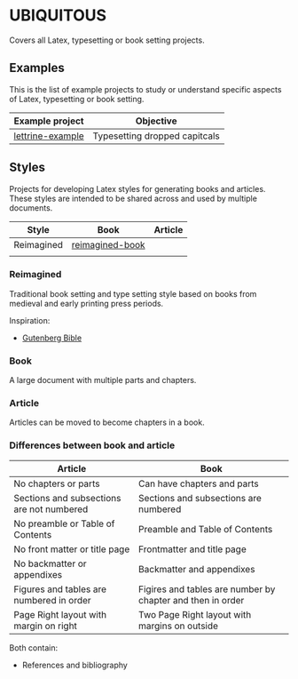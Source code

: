 # UBIQUITOUS

Covers all Latex, typesetting or book setting projects.

## Examples

This is the list of example projects to study or understand specific aspects of Latex, typesetting or book setting.

| Example project                                                             | Objective                     |
|-----------------------------------------------------------------------------|-------------------------------|
| [lettrine-example](https://github.com/gregory-james-smith/lettrine-example) | Typesetting dropped capitcals |

## Styles

Projects for developing Latex styles for generating books and articles. These styles are intended to be shared across and used by multiple documents.

| Style      | Book                                                                      | Article  |
|------------|---------------------------------------------------------------------------|----------|
| Reimagined | [reimagined-book](https://github.com/gregory-james-smith/reimagined-book) |          |
|            |                                                                           |          |

### Reimagined

Traditional book setting and type setting style based on books from medieval and early printing press periods.

Inspiration:
- [Gutenberg Bible](https://en.wikipedia.org/wiki/File:Gutenberg_Bible,_Lenox_Copy,_New_York_Public_Library,_2009._Pic_01.jpg)

### Book

A large document with multiple parts and chapters.

### Article

Articles can be moved to become chapters in a book.

### Differences between book and article

| Article | Book |
|---------|------|
| No chapters or parts | Can have chapters and parts |
| Sections and subsections are not numbered | Sections and subsections are numbered |
| No preamble or Table of Contents | Preamble and Table of Contents |
| No front matter or title page | Frontmatter and title page |
| No backmatter or appendixes | Backmatter and appendixes |
| Figures and tables are numbered in order | Figires and tables are number by chapter and then in order |
| Page Right layout with margin on right | Two Page Right layout with margins on outside |

Both contain:
* References and bibliography
